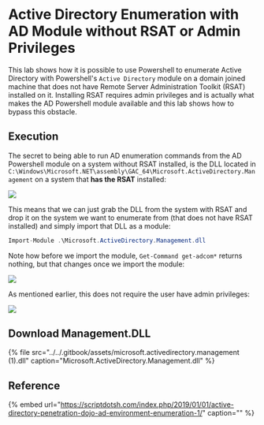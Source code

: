 # Active Directory Enumeration with AD Module without RSAT or Admin Privileges

This lab shows how it is possible to use Powershell to enumerate Active Directory with Powershell's `Active Directory` module on a domain joined machine that does not have Remote Server Administration Toolkit \(RSAT\) installed on it. Installing RSAT requires admin privileges and is actually what makes the AD Powershell module available and this lab shows how to bypass this obstacle.

## Execution

The secret to being able to run AD enumeration commands from the AD Powershell module on a system without RSAT installed, is the DLL located in `C:\Windows\Microsoft.NET\assembly\GAC_64\Microsoft.ActiveDirectory.Management` on a system that **has the RSAT** installed:

![](../../.gitbook/assets/screenshot-from-2019-02-03-14-20-10.png)

This means that we can just grab the DLL from the system with RSAT and drop it on the system we want to enumerate from \(that does not have RSAT installed\) and simply import that DLL as a module:

```csharp
Import-Module .\Microsoft.ActiveDirectory.Management.dll
```

Note how before we import the module, `Get-Command get-adcom*` returns nothing, but that changes once we import the module:

![](../../.gitbook/assets/screenshot-from-2019-02-03-14-23-34.png)

As mentioned earlier, this does not require the user have admin privileges:

![](../../.gitbook/assets/screenshot-from-2019-02-03-14-37-35.png)

## Download Management.DLL

{% file src="../../.gitbook/assets/microsoft.activedirectory.management \(1\).dll" caption="Microsoft.ActiveDirectory.Management.dll" %}

## Reference

{% embed url="https://scriptdotsh.com/index.php/2019/01/01/active-directory-penetration-dojo-ad-environment-enumeration-1/" caption="" %}

